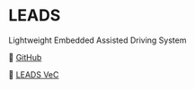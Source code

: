 # LEADS

Lightweight Embedded Assisted Driving System

:link: [GitHub](https://github.com/ProjectNeura/LEADS)

:link: [LEADS VeC](vec)